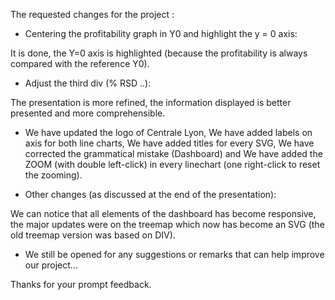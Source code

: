 The requested changes for the project :


- Centering the profitability graph in Y0 and highlight the y = 0 axis: 

It is done, the Y=0 axis is highlighted (because the profitability is always compared with the reference Y0).

- Adjust the third div (% RSD ..): 

The presentation is more refined, the information displayed is better presented and more comprehensible.

- We have updated the logo of Centrale Lyon, We have added labels on axis for both line charts, We have added titles for every SVG,  We have corrected the grammatical mistake (Dashboard) and We have added the ZOOM (with double left-click) in every linechart (one right-click to reset the zooming). 

- Other changes (as discussed at the end of the presentation):

We can notice that all elements of the dashboard has become responsive, the major updates were on the treemap which now has become an SVG (the old treemap version was based on DIV).

- We still be opened for any suggestions or remarks that can help improve our project... 

Thanks for your prompt feedback. 
